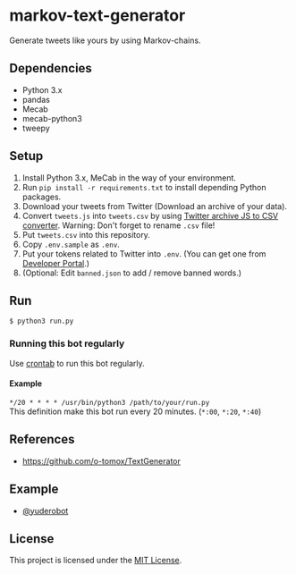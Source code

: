 # markov-text-generator
Generate tweets like yours by using Markov-chains.

## Dependencies
- Python 3.x
- pandas
- Mecab
- mecab-python3
- tweepy

## Setup
1. Install Python 3.x, MeCab in the way of your environment.
1. Run `pip install -r requirements.txt` to install depending Python packages.
1. Download your tweets from Twitter (Download an archive of your data).
1. Convert `tweets.js` into `tweets.csv` by using [Twitter archive JS to CSV converter](http://tweetjstocsv.glitch.me/).
Warning: Don't forget to rename `.csv` file!
1. Put `tweets.csv` into this repository.
1. Copy `.env.sample` as `.env`.
1. Put your tokens related to Twitter into `.env`. (You can get one from [Developer Portal](https://developer.twitter.com/en/portal/dashboard).)
1. (Optional: Edit `banned.json` to add / remove banned words.)

## Run
```
$ python3 run.py
```
### Running this bot regularly
Use [crontab](https://linuxjm.osdn.jp/html/cron/man5/crontab.5.html) to run this bot regularly.  
#### Example
`*/20 * * * * /usr/bin/python3 /path/to/your/run.py`  
This definition make this bot run every 20 minutes. (`*:00`, `*:20`, `*:40`)

## References
- https://github.com/o-tomox/TextGenerator

## Example
- [@yuderobot](https://twitter.com/yuderobot)

## License
This project is licensed under the [MIT License](https://opensource.org/licenses/MIT).